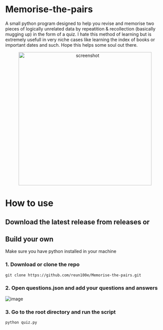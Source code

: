 # Memorise-the-pairs
A small python program designed to help you revise and memorise two pieces of logically unrelated data by repeatition &amp; recollection (basically mugging up) in the form of a quiz. I hate this method of learning but is extremely usefull in very niche cases like learning the index of books or important dates and such. Hope this helps some soul out there.

<p align="center">
    <img width="420" src="https://i.imgur.com/dMNoTgd.png" alt="screenshot">
</p>

# How to use
## Download the latest release from releases or
## Build your own
Make sure you have python installed in your machine
### 1. Download or clone the repo
```
git clone https://github.com/reun100e/Memorise-the-pairs.git
```
### 2. Open questions.json and add your questions and answers
![image](https://github.com/reun100e/Memorise-the-pairs/assets/47780896/bd93beed-af25-4f91-a554-5552f5695739)
### 3. Go to the root directory and run the script
```
python quiz.py
```

